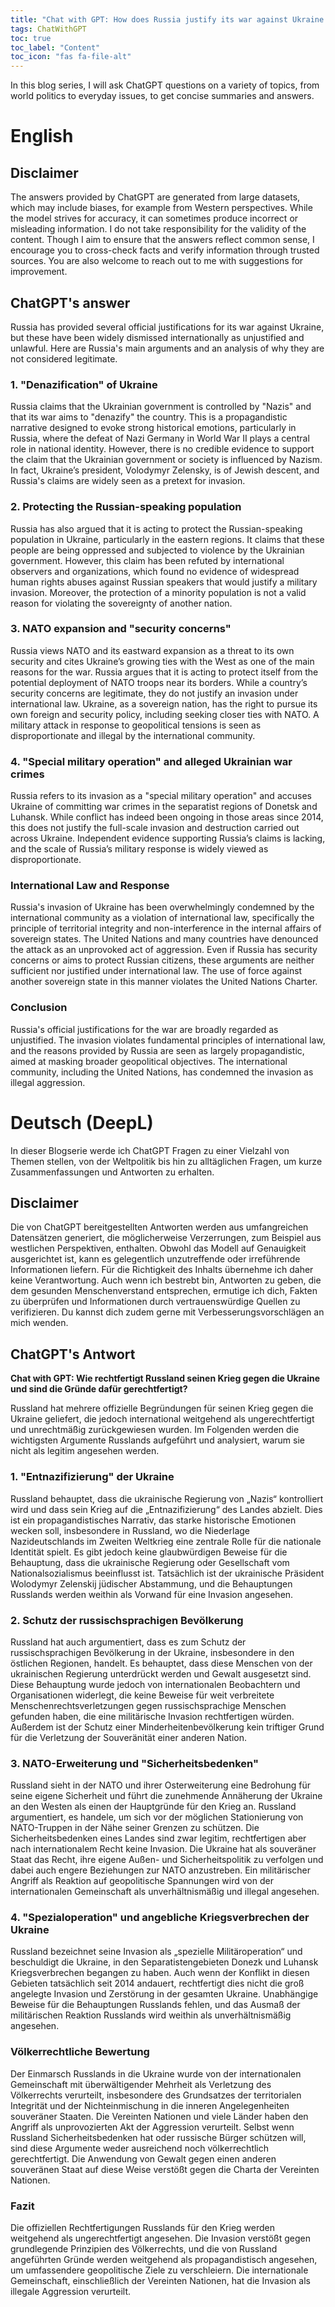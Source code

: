 ```yaml
---
title: "Chat with GPT: How does Russia justify its war against Ukraine and are the reasons justified?"
tags: ChatWithGPT
toc: true
toc_label: "Content"
toc_icon: "fas fa-file-alt"
---
```


In this blog series, I will ask ChatGPT questions on a variety of topics, from world politics to everyday issues, to get concise summaries and answers.

# English

## Disclaimer
The answers provided by ChatGPT are generated from large datasets, which may include biases, for example from Western perspectives. While the model strives for accuracy, it can sometimes produce incorrect or misleading information. I do not take responsibility for the validity of the content. Though I aim to ensure that the answers reflect common sense, I encourage you to cross-check facts and verify information through trusted sources. You are also welcome to reach out to me with suggestions for improvement.

## ChatGPT's answer
Russia has provided several official justifications for its war against Ukraine, but these have been widely dismissed internationally as unjustified and unlawful. Here are Russia's main arguments and an analysis of why they are not considered legitimate.

### 1. "Denazification" of Ukraine
Russia claims that the Ukrainian government is controlled by "Nazis" and that its war aims to "denazify" the country. This is a propagandistic narrative designed to evoke strong historical emotions, particularly in Russia, where the defeat of Nazi Germany in World War II plays a central role in national identity. However, there is no credible evidence to support the claim that the Ukrainian government or society is influenced by Nazism. In fact, Ukraine’s president, Volodymyr Zelensky, is of Jewish descent, and Russia's claims are widely seen as a pretext for invasion.

### 2. Protecting the Russian-speaking population
Russia has also argued that it is acting to protect the Russian-speaking population in Ukraine, particularly in the eastern regions. It claims that these people are being oppressed and subjected to violence by the Ukrainian government. However, this claim has been refuted by international observers and organizations, which found no evidence of widespread human rights abuses against Russian speakers that would justify a military invasion. Moreover, the protection of a minority population is not a valid reason for violating the sovereignty of another nation.

### 3. NATO expansion and "security concerns"
Russia views NATO and its eastward expansion as a threat to its own security and cites Ukraine’s growing ties with the West as one of the main reasons for the war. Russia argues that it is acting to protect itself from the potential deployment of NATO troops near its borders. While a country’s security concerns are legitimate, they do not justify an invasion under international law. Ukraine, as a sovereign nation, has the right to pursue its own foreign and security policy, including seeking closer ties with NATO. A military attack in response to geopolitical tensions is seen as disproportionate and illegal by the international community.

### 4. "Special military operation" and alleged Ukrainian war crimes
Russia refers to its invasion as a "special military operation" and accuses Ukraine of committing war crimes in the separatist regions of Donetsk and Luhansk. While conflict has indeed been ongoing in those areas since 2014, this does not justify the full-scale invasion and destruction carried out across Ukraine. Independent evidence supporting Russia’s claims is lacking, and the scale of Russia’s military response is widely viewed as disproportionate.

### International Law and Response
Russia's invasion of Ukraine has been overwhelmingly condemned by the international community as a violation of international law, specifically the principle of territorial integrity and non-interference in the internal affairs of sovereign states. The United Nations and many countries have denounced the attack as an unprovoked act of aggression. Even if Russia has security concerns or aims to protect Russian citizens, these arguments are neither sufficient nor justified under international law. The use of force against another sovereign state in this manner violates the United Nations Charter.

### Conclusion
Russia's official justifications for the war are broadly regarded as unjustified. The invasion violates fundamental principles of international law, and the reasons provided by Russia are seen as largely propagandistic, aimed at masking broader geopolitical objectives. The international community, including the United Nations, has condemned the invasion as illegal aggression.


# Deutsch (DeepL)
In dieser Blogserie werde ich ChatGPT Fragen zu einer Vielzahl von Themen stellen, von der Weltpolitik bis hin zu alltäglichen Fragen, um kurze Zusammenfassungen und Antworten zu erhalten.

## Disclaimer
Die von ChatGPT bereitgestellten Antworten werden aus umfangreichen Datensätzen generiert, die möglicherweise Verzerrungen, zum Beispiel aus westlichen Perspektiven, enthalten. Obwohl das Modell auf Genauigkeit ausgerichtet ist, kann es gelegentlich unzutreffende oder irreführende Informationen liefern. Für die Richtigkeit des Inhalts übernehme ich daher keine Verantwortung. Auch wenn ich bestrebt bin, Antworten zu geben, die dem gesunden Menschenverstand entsprechen, ermutige ich dich, Fakten zu überprüfen und Informationen durch vertrauenswürdige Quellen zu verifizieren. Du kannst dich zudem gerne mit Verbesserungsvorschlägen an mich wenden.

## ChatGPT's Antwort

**Chat with GPT: Wie rechtfertigt Russland seinen Krieg gegen die Ukraine und sind die Gründe dafür gerechtfertigt?**

Russland hat mehrere offizielle Begründungen für seinen Krieg gegen die Ukraine geliefert, die jedoch international weitgehend als ungerechtfertigt und unrechtmäßig zurückgewiesen wurden. Im Folgenden werden die wichtigsten Argumente Russlands aufgeführt und analysiert, warum sie nicht als legitim angesehen werden.

### 1. "Entnazifizierung" der Ukraine
Russland behauptet, dass die ukrainische Regierung von „Nazis“ kontrolliert wird und dass sein Krieg auf die „Entnazifizierung“ des Landes abzielt. Dies ist ein propagandistisches Narrativ, das starke historische Emotionen wecken soll, insbesondere in Russland, wo die Niederlage Nazideutschlands im Zweiten Weltkrieg eine zentrale Rolle für die nationale Identität spielt. Es gibt jedoch keine glaubwürdigen Beweise für die Behauptung, dass die ukrainische Regierung oder Gesellschaft vom Nationalsozialismus beeinflusst ist. Tatsächlich ist der ukrainische Präsident Wolodymyr Zelenskij jüdischer Abstammung, und die Behauptungen Russlands werden weithin als Vorwand für eine Invasion angesehen.

### 2. Schutz der russischsprachigen Bevölkerung
Russland hat auch argumentiert, dass es zum Schutz der russischsprachigen Bevölkerung in der Ukraine, insbesondere in den östlichen Regionen, handelt. Es behauptet, dass diese Menschen von der ukrainischen Regierung unterdrückt werden und Gewalt ausgesetzt sind. Diese Behauptung wurde jedoch von internationalen Beobachtern und Organisationen widerlegt, die keine Beweise für weit verbreitete Menschenrechtsverletzungen gegen russischsprachige Menschen gefunden haben, die eine militärische Invasion rechtfertigen würden. Außerdem ist der Schutz einer Minderheitenbevölkerung kein triftiger Grund für die Verletzung der Souveränität einer anderen Nation.

### 3. NATO-Erweiterung und "Sicherheitsbedenken"
Russland sieht in der NATO und ihrer Osterweiterung eine Bedrohung für seine eigene Sicherheit und führt die zunehmende Annäherung der Ukraine an den Westen als einen der Hauptgründe für den Krieg an. Russland argumentiert, es handele, um sich vor der möglichen Stationierung von NATO-Truppen in der Nähe seiner Grenzen zu schützen. Die Sicherheitsbedenken eines Landes sind zwar legitim, rechtfertigen aber nach internationalem Recht keine Invasion. Die Ukraine hat als souveräner Staat das Recht, ihre eigene Außen- und Sicherheitspolitik zu verfolgen und dabei auch engere Beziehungen zur NATO anzustreben. Ein militärischer Angriff als Reaktion auf geopolitische Spannungen wird von der internationalen Gemeinschaft als unverhältnismäßig und illegal angesehen.

### 4. "Spezialoperation" und angebliche Kriegsverbrechen der Ukraine
Russland bezeichnet seine Invasion als „spezielle Militäroperation“ und beschuldigt die Ukraine, in den Separatistengebieten Donezk und Luhansk Kriegsverbrechen begangen zu haben. Auch wenn der Konflikt in diesen Gebieten tatsächlich seit 2014 andauert, rechtfertigt dies nicht die groß angelegte Invasion und Zerstörung in der gesamten Ukraine. Unabhängige Beweise für die Behauptungen Russlands fehlen, und das Ausmaß der militärischen Reaktion Russlands wird weithin als unverhältnismäßig angesehen.

### Völkerrechtliche Bewertung
Der Einmarsch Russlands in die Ukraine wurde von der internationalen Gemeinschaft mit überwältigender Mehrheit als Verletzung des Völkerrechts verurteilt, insbesondere des Grundsatzes der territorialen Integrität und der Nichteinmischung in die inneren Angelegenheiten souveräner Staaten. Die Vereinten Nationen und viele Länder haben den Angriff als unprovozierten Akt der Aggression verurteilt. Selbst wenn Russland Sicherheitsbedenken hat oder russische Bürger schützen will, sind diese Argumente weder ausreichend noch völkerrechtlich gerechtfertigt. Die Anwendung von Gewalt gegen einen anderen souveränen Staat auf diese Weise verstößt gegen die Charta der Vereinten Nationen.

### Fazit
Die offiziellen Rechtfertigungen Russlands für den Krieg werden weitgehend als ungerechtfertigt angesehen. Die Invasion verstößt gegen grundlegende Prinzipien des Völkerrechts, und die von Russland angeführten Gründe werden weitgehend als propagandistisch angesehen, um umfassendere geopolitische Ziele zu verschleiern. Die internationale Gemeinschaft, einschließlich der Vereinten Nationen, hat die Invasion als illegale Aggression verurteilt.
